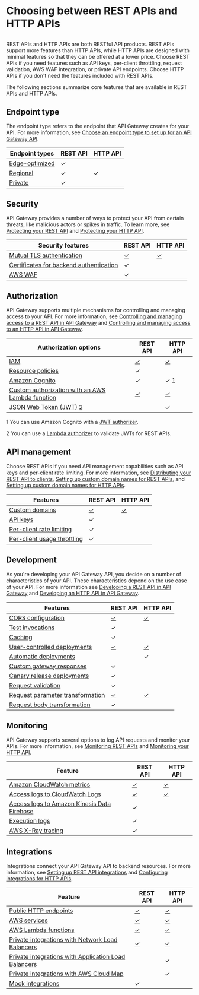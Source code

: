# Choosing between REST APIs and HTTP APIs<a name="http-api-vs-rest"></a>

## <a name="http-api-vs-rest.differences"></a>

REST APIs and HTTP APIs are both RESTful API products\. REST APIs support more features than HTTP APIs, while HTTP APIs are designed with minimal features so that they can be offered at a lower price\. Choose REST APIs if you need features such as API keys, per\-client throttling, request validation, AWS WAF integration, or private API endpoints\. Choose HTTP APIs if you don't need the features included with REST APIs\.

The following sections summarize core features that are available in REST APIs and HTTP APIs\.

## Endpoint type<a name="http-api-vs-rest.differences.endpoint-type"></a>

The endpoint type refers to the endpoint that API Gateway creates for your API\. For more information, see [Choose an endpoint type to set up for an API Gateway API](api-gateway-api-endpoint-types.md)\. 


| Endpoint types | REST API | HTTP API | 
| --- | --- | --- | 
|  [Edge\-optimized](api-gateway-api-endpoint-types.md#api-gateway-api-endpoint-types-edge-optimized)  |  ✓  |    | 
|  [Regional](api-gateway-api-endpoint-types.md#api-gateway-api-endpoint-types-regional)  |  ✓  |  ✓  | 
|  [Private](api-gateway-api-endpoint-types.md#api-gateway-api-endpoint-types-private)  |  ✓  |    | 

## Security<a name="http-api-vs-rest.differences.security"></a>

API Gateway provides a number of ways to protect your API from certain threats, like malicious actors or spikes in traffic\. To learn more, see [Protecting your REST API](rest-api-protect.md) and [Protecting your HTTP API](http-api-protect.md)\.


| Security features | REST API | HTTP API | 
| --- | --- | --- | 
|  [Mutual TLS authentication](rest-api-mutual-tls.md)  |  [✓](rest-api-mutual-tls.md)  |  [✓](http-api-mutual-tls.md)  | 
|  [Certificates for backend authentication](getting-started-client-side-ssl-authentication.md)  |  ✓  |    | 
|  [AWS WAF](apigateway-control-access-aws-waf.md)  |  ✓  |    | 

## Authorization<a name="http-api-vs-rest.differences.authorization"></a>

API Gateway supports multiple mechanisms for controlling and managing access to your API\. For more information, see [Controlling and managing access to a REST API in API Gateway](apigateway-control-access-to-api.md) and [Controlling and managing access to an HTTP API in API Gateway](http-api-access-control.md)\.


| Authorization options | REST API | HTTP API | 
| --- | --- | --- | 
|  [IAM](permissions.md)  |  [✓](permissions.md)  |  [✓](http-api-access-control-iam.md)  | 
|  [Resource policies](apigateway-resource-policies.md)  |  ✓  |    | 
|  [Amazon Cognito](apigateway-integrate-with-cognito.md)  |  ✓  |  ✓ 1  | 
|  [Custom authorization with an AWS Lambda function](apigateway-use-lambda-authorizer.md)  |  [✓](apigateway-use-lambda-authorizer.md)  |  [✓](http-api-lambda-authorizer.md)  | 
|  [JSON Web Token \(JWT\)](http-api-jwt-authorizer.md) 2  |    |  ✓  | 

1 You can use Amazon Cognito with a [JWT authorizer](http-api-jwt-authorizer.md)\.

2 You can use a [Lambda authorizer](apigateway-use-lambda-authorizer.md) to validate JWTs for REST APIs\.

## API management<a name="http-api-vs-rest.differences.management"></a>

Choose REST APIs if you need API management capabilities such as API keys and per\-client rate limiting\. For more information, see [Distributing your REST API to clients](rest-api-distribute.md), [Setting up custom domain names for REST APIs](how-to-custom-domains.md), and [Setting up custom domain names for HTTP APIs](http-api-custom-domain-names.md)\.


| Features | REST API | HTTP API | 
| --- | --- | --- | 
|  [Custom domains](how-to-custom-domains.md)  |  [✓](how-to-custom-domains.md)  |  [✓](http-api-custom-domain-names.md)  | 
|  [API keys](api-gateway-api-usage-plans.md)  |  ✓  |    | 
|  [Per\-client rate limiting](api-gateway-request-throttling.md)  |  ✓  |    | 
|  [Per\-client usage throttling](api-gateway-api-usage-plans.md)  |  ✓  |    | 

## Development<a name="http-api-vs-rest.differences.development"></a>

As you're developing your API Gateway API, you decide on a number of characteristics of your API\. These characteristics depend on the use case of your API\. For more information see [Developing a REST API in API Gateway](rest-api-develop.md) and [Developing an HTTP API in API Gateway](http-api-develop.md)\.


| Features | REST API | HTTP API | 
| --- | --- | --- | 
|  [CORS configuration](how-to-cors.md)  |  [✓](how-to-cors.md)  |  [✓](http-api-cors.md)  | 
|  [Test invocations](how-to-test-method.md)  |  ✓  |    | 
|  [Caching](api-gateway-caching.md)  |  ✓  |    | 
|  [User\-controlled deployments](how-to-deploy-api.md)  |  [✓](how-to-deploy-api.md)  |  [✓](http-api-stages.md)  | 
|  [Automatic deployments](http-api-stages.md)  |    |  ✓  | 
|  [Custom gateway responses](api-gateway-gatewayResponse-definition.md)  |  ✓  |    | 
|  [Canary release deployments](canary-release.md)  |  ✓  |    | 
|  [Request validation](api-gateway-method-request-validation.md)  |  ✓  |    | 
|  [Request parameter transformation](rest-api-data-transformations.md)  |  [✓](rest-api-data-transformations.md)  |  [✓](http-api-parameter-mapping.md)  | 
|  [Request body transformation](rest-api-data-transformations.md)  |  ✓  |    | 

## Monitoring<a name="http-api-vs-rest.differences.monitoring"></a>

API Gateway supports several options to log API requests and monitor your APIs\. For more information, see [Monitoring REST APIs](rest-api-monitor.md) and [Monitoring your HTTP API](http-api-monitor.md)\.


| Feature | REST API | HTTP API | 
| --- | --- | --- | 
|  [Amazon CloudWatch metrics](monitoring-cloudwatch.md)  |  [✓](monitoring-cloudwatch.md)  |  [✓](http-api-metrics.md)  | 
|  [Access logs to CloudWatch Logs](set-up-logging.md)  |  [✓](set-up-logging.md)  |  [✓](http-api-logging.md)  | 
|  [Access logs to Amazon Kinesis Data Firehose](apigateway-logging-to-kinesis.md)  |  ✓  |    | 
|  [Execution logs](set-up-logging.md)  |  ✓  |    | 
|  [AWS X\-Ray tracing](apigateway-xray.md)  |  ✓  |    | 

## Integrations<a name="http-api-vs-rest.differences.integrations"></a>

Integrations connect your API Gateway API to backend resources\. For more information, see [Setting up REST API integrations](how-to-integration-settings.md) and [Configuring integrations for HTTP APIs](http-api-develop-integrations.md)\.


| Feature | REST API | HTTP API | 
| --- | --- | --- | 
|  [Public HTTP endpoints](setup-http-integrations.md)  |  [✓](setup-http-integrations.md)  |  [✓](http-api-develop-integrations-http.md)  | 
|  [AWS services](api-gateway-api-integration-types.md)  |  [✓](api-gateway-api-integration-types.md)  |  [✓](http-api-develop-integrations-aws-services.md)  | 
|  [AWS Lambda functions](set-up-lambda-integrations.md)  |  [✓](set-up-lambda-integrations.md)  |  [✓](http-api-develop-integrations-lambda.md)  | 
|  [Private integrations with Network Load Balancers](set-up-private-integration.md)  |  [✓](set-up-private-integration.md)  |  [✓](http-api-develop-integrations-private.md)  | 
|  [Private integrations with Application Load Balancers](http-api-develop-integrations-private.md)  |    |  ✓  | 
|  [Private integrations with AWS Cloud Map](http-api-develop-integrations-private.md)  |    |  ✓  | 
|  [Mock integrations](how-to-mock-integration.md)  |  ✓  |    | 